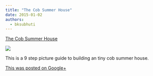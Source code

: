 ```yaml
---
title: "The Cob Summer House"
date: 2015-01-02
authors: 
  - bksubhuti
---
```


[The Cob Summer House](http://naturalhomes.org/cob-summer-house.htm)

[![](https://lh6.googleusercontent.com/proxy/mEiEpOhydWjCMmreBU_a2zY8K15DZSAJhcmDlHxJhuYcj33XMEc1bH_BYp22lbALnLGMZDstFsLRcShR0YpEw7A=w506-h303-p)](http://naturalhomes.org/cob-summer-house.htm)

This is a 9 step picture guide to building an tiny cob summer house.

[This was posted on Google+](https://plus.google.com/+BhikkhuSubhuti/posts/Q5JJEopktF2)